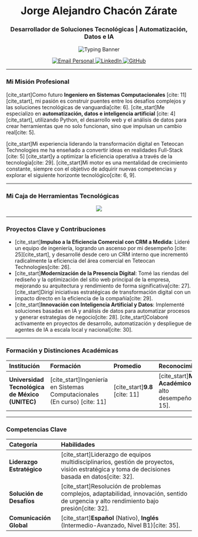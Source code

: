 <h1 align="center">Jorge Alejandro Chacón Zárate</h1>
<h3 align="center">Desarrollador de Soluciones Tecnológicas | Automatización, Datos e IA</h3>

<p align="center">
  <img src="https://readme-typing-svg.herokuapp.com?font=Fira+Code&size=22&pause=1000&color=FFBF00&center=true&vCenter=true&width=700&lines=Transformando+Datos+en+Decisiones+Estratégicas;Creando+Soluciones+Digitales+de+Cero+a+Cien;Innovaci%C3%B3n+Impulsada+por+Inteligencia+Artificial" alt="Typing Banner" />
</p>

<p align="center">
  <a href="mailto:jorgechaconzarate@gmail.com">
    <img src="https://img.shields.io/badge/-Email-D4AF37?style=for-the-badge&logo=gmail&logoColor=white" alt="Email Personal" />
  </a>
  <a href="https://www.linkedin.com/in/jorgealejandrochacon" target="_blank">
    <img src="https://img.shields.io/badge/-LinkedIn-E6C200?style=for-the-badge&logo=linkedin&logoColor=white" alt="LinkedIn" />
  </a>
  <a href="https://github.com/jorgechacon559" target="_blank">
    <img src="https://img.shields.io/badge/-GitHub-1f2937?style=for-the-badge&logo=github&logoColor=white" alt="GitHub" />
  </a>
</p>

---

### Mi Misión Profesional

[cite_start]Como futuro **Ingeniero en Sistemas Computacionales** [cite: 11][cite_start], mi pasión es construir puentes entre los desafíos complejos y las soluciones tecnológicas de vanguardia[cite: 6]. [cite_start]Me especializo en **automatización, datos e inteligencia artificial** [cite: 4][cite_start], utilizando Python, el desarrollo web y el análisis de datos para crear herramientas que no solo funcionan, sino que impulsan un cambio real[cite: 5].

[cite_start]Mi experiencia liderando la transformación digital en Teteocan Technologies me ha enseñado a convertir ideas en realidades Full-Stack [cite: 5] [cite_start]y a optimizar la eficiencia operativa a través de la tecnología[cite: 29]. [cite_start]Mi motor es una mentalidad de crecimiento constante, siempre con el objetivo de adquirir nuevas competencias y explorar el siguiente horizonte tecnológico[cite: 6, 9].

---

### Mi Caja de Herramientas Tecnológicas

<p align="center">
  <img src="https://skillicons.dev/icons?i=python,flask,html,css,javascript,vue,vite,php,cpp,typescript,mysql,postgresql,firebase,git,linux,vscode&theme=light" />
</p>

---

### Proyectos Clave y Contribuciones

- [cite_start]**Impulso a la Eficiencia Comercial con CRM a Medida**: Lideré un equipo de ingeniería, logrando un ascenso por mi desempeño [cite: 25][cite_start], y desarrollé desde cero un CRM interno que incrementó radicalmente la eficiencia del área comercial en Teteocan Technologies[cite: 26].
- [cite_start]**Modernización de la Presencia Digital**: Tomé las riendas del rediseño y la optimización del sitio web principal de la empresa, mejorando su arquitectura y rendimiento de forma significativa[cite: 27]. [cite_start]Dirigí iniciativas estratégicas de transformación digital con un impacto directo en la eficiencia de la compañía[cite: 29].
- [cite_start]**Innovación con Inteligencia Artificial y Datos**: Implementé soluciones basadas en IA y análisis de datos para automatizar procesos y generar estrategias de negocio[cite: 28]. [cite_start]Colaboré activamente en proyectos de desarrollo, automatización y despliegue de agentes de IA a escala local y nacional[cite: 30].

---

### Formación y Distinciones Académicas

| Institución | Formación | Promedio | Reconocimientos |
| :--- | :--- | :--- | :--- |
| **Universidad Tecnológica de México (UNITEC)** | [cite_start]Ingeniería en Sistemas Computacionales (En curso) [cite: 11] | [cite_start]**9.8** [cite: 11] | [cite_start]**Mérito Académico** por alto desempeño[cite: 15]. |

---

### Competencias Clave

| Categoría | Habilidades |
| :--- | :--- |
| **Liderazgo Estratégico** | [cite_start]Liderazgo de equipos multidisciplinarios, gestión de proyectos, visión estratégica y toma de decisiones basada en datos[cite: 32]. |
| **Solución de Desafíos** | [cite_start]Resolución de problemas complejos, adaptabilidad, innovación, sentido de urgencia y alto rendimiento bajo presión[cite: 32]. |
| **Comunicación Global** | [cite_start]**Español** (Nativo), **Inglés** (Intermedio-Avanzado, Nivel B1)[cite: 35]. |